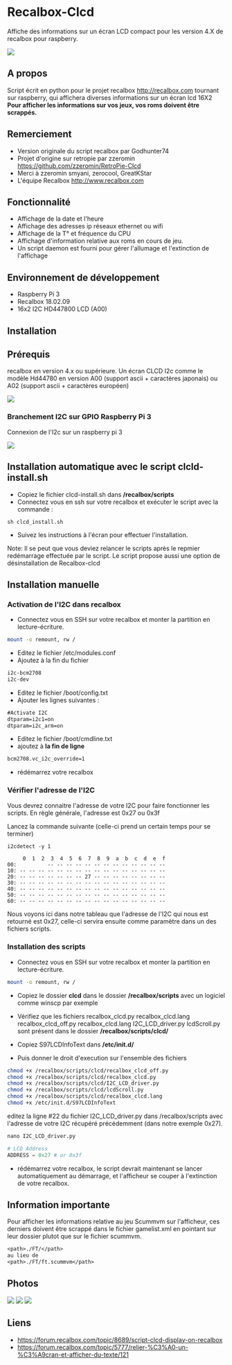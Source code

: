 # Recalbox-Clcd

Affiche des informations sur un écran LCD compact pour les version 4.X de recalbox pour raspberry.

![ ](http://i.imgur.com/CGAyTAlm.jpg)

## A propos

Script écrit en python pour le projet recalbox <http://recalbox.com>
tournant sur raspberry, qui affichera diverses informations sur un écran lcd 16X2
**Pour afficher les informations sur vos jeux, vos roms doivent être scrappés.**

## Remerciement

* Version originale du script recalbox par Godhunter74
* Projet d'origine sur retropie par zzeromin <https://github.com/zzeromin/RetroPie-Clcd>
* Merci à zzeromin smyani, zerocool, GreatKStar
* L'équipe Recalbox <http://www.recalbox.com>

## Fonctionnalité

* Affichage de la date et l'heure
* Affichage des adresses ip réseaux ethernet ou wifi
* Affichage de la T° et fréquence du CPU
* Affichage d'information relative aux roms en cours de jeu.
* Un script daemon est fourni pour gérer l'allumage et l'extinction de l'affichage

## Environnement de développement

* Raspberry Pi 3
* Recalbox 18.02.09
* 16x2 I2C HD447800 LCD (A00)

## Installation

## Prérequis

recalbox en version 4.x ou supérieure.
Un écran CLCD I2c comme le modèle Hd44780 en version A00 (support ascii + caractères japonais) ou A02 (support ascii + caractères européen)

![ ](http://i.imgur.com/YrDDhwUm.jpg)

### Branchement I2C sur GPIO Raspberry Pi 3

Connexion de l'I2c sur un raspberry pi 3

![ ](http://i.imgur.com/NKswbgr.png)

## Installation automatique avec le script clcld-install.sh

* Copiez le fichier clcd-install.sh dans **/recalbox/scripts**
* Connectez vous en ssh sur votre recalbox et exécuter le script avec la commande :
```shell
sh clcd_install.sh
```
* Suivez les instructions à l'écran pour effectuer l'installation.
     
Note: Il se peut que vous deviez relancer le scripts après le repmier redémarrage effectuée par le script.
Le script propose aussi une option de désinstallation de Recalbox-clcd

## Installation manuelle

### Activation de l'I2C dans recalbox

* Connectez vous en SSH sur votre recalbox et monter la partition en lecture-écriture.

```Bash
mount -o remount, rw /
```

* Editez le fichier /etc/modules.conf
* Ajoutez à la fin du fichier

```txt
i2c-bcm2708
i2c-dev
```

* Editez le fichier /boot/config.txt
* Ajouter les lignes suivantes :

```txt
#Activate I2C
dtparam=i2c1=on
dtparam=i2c_arm=on
```

* Editez le fichier /boot/cmdline.txt
* ajoutez à **la fin de ligne**

```txt
bcm2708.vc_i2c_override=1
```

* rédémarrez votre recalbox

### Vérifier l'adresse de l'I2C

Vous devrez connaitre l'adresse de votre I2C pour faire fonctionner les scripts.
En règle générale, l'adresse est 0x27 ou 0x3f

Lancez la commande suivante (celle-ci prend un certain temps pour se terminer)

```txt
i2cdetect -y 1
```

```Txt
     0  1  2  3  4  5  6  7  8  9  a  b  c  d  e  f
00:          -- -- -- -- -- -- -- -- -- -- -- -- --
10: -- -- -- -- -- -- -- -- -- -- -- -- -- -- -- --
20: -- -- -- -- -- -- -- 27 -- -- -- -- -- -- -- --
30: -- -- -- -- -- -- -- -- -- -- -- -- -- -- -- --
40: -- -- -- -- -- -- -- -- -- -- -- -- -- -- -- --
50: -- -- -- -- -- -- -- -- -- -- -- -- -- -- -- --
60: -- -- -- -- -- -- -- -- -- -- -- -- -- -- -- --
```

Nous voyons ici dans notre tableau que l'adresse de l'I2C qui nous est retourné est 0x27, celle-ci servira ensuite comme paramètre dans un des fichiers scripts.

### Installation des scripts

* Connectez vous en SSH sur votre recalbox et monter la partition en lecture-écriture.

```Bash
mount -o remount, rw /
```

* Copiez le dossier **clcd** dans le dossier **/recalbox/scripts** avec un logiciel comme winscp par exemple

* Vérifiez que les fichiers
        recalbox_clcd.py
        recalbox_clcd.lang
        recalbox_clcd_off.py
        recalbox_clcd.lang
        I2C_LCD_driver.py
        lcdScroll.py
    sont présent dans le dossier **/recalbox/scripts/clcd/**

* Copiez
        S97LCDInfoText
    dans **/etc/init.d/**

* Puis donner le droit d'execution sur l'ensemble des fichiers

```Bash
chmod +x /recalbox/scripts/clcd/recalbox_clcd_off.py
chmod +x /recalbox/scripts/clcd/recalbox_clcd.py
chmod +x /recalbox/scripts/clcd/I2C_LCD_driver.py
chmod +x /recalbox/scripts/clcd/lcdScroll.py
chmod +x /recalbox/scripts/clcd/recalbox_clcd.lang
chmod +x /etc/init.d/S97LCDInfoText
```

editez la ligne #22 du fichier I2C_LCD_driver.py dans /recalbox/scripts avec l'adresse de votre I2C récupéré précédemment (dans notre exemple 0x27).

```python
nano I2C_LCD_driver.py

# LCD Address
ADDRESS = 0x27 # or 0x3f
```

* rédémarrez votre recalbox, le script devrait maintenant se lancer automatiquement au démarrage, et l'afficheur se couper à l'extinction de votre recalbox.

## Information importante

Pour afficher les informations relative au jeu Scummvm sur l'afficheur, ces derniers doivent être scrappé dans le fichier gamelist.xml en pointant sur leur dossier plutot que sur le fichier scummvm.

```txt
<path>./FT/</path>
au lieu de
<path>./FT/ft.scummvm</path>
```

## Photos

![ ](http://i.imgur.com/PEAyQm2m.jpg)
![ ](http://i.imgur.com/fsXfArEm.jpg)
![ ](http://i.imgur.com/qesmRu6m.jpg)

## Liens

* <https://forum.recalbox.com/topic/8689/script-clcd-display-on-recalbox>
* <https://forum.recalbox.com/topic/5777/relier-%C3%A0-un-%C3%A9cran-et-afficher-du-texte/121>
